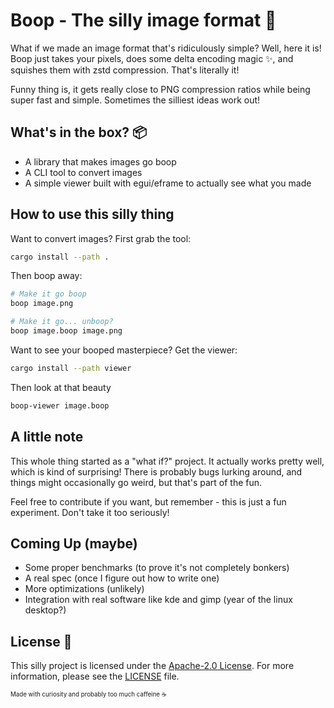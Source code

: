# Boop - The silly image format 🎨

What if we made an image format that's ridiculously simple? Well, here it is!
Boop just takes your pixels, does some delta encoding magic ✨, and squishes
them with zstd compression. That's literally it!

Funny thing is, it gets really close to PNG compression ratios while being super
fast and simple. Sometimes the silliest ideas work out!

## What's in the box? 📦

- A library that makes images go boop
- A CLI tool to convert images
- A simple viewer built with egui/eframe to actually see what you made

## How to use this silly thing

Want to convert images? First grab the tool:

```bash
cargo install --path .
```

Then boop away:

```bash
# Make it go boop
boop image.png

# Make it go... unboop?
boop image.boop image.png
```

Want to see your booped masterpiece? Get the viewer:

```bash
cargo install --path viewer
```

Then look at that beauty

```bash
boop-viewer image.boop
```

## A little note

This whole thing started as a "what if?" project. It actually works pretty well,
which is kind of surprising! There is probably bugs lurking around, and things
might occasionally go weird, but that's part of the fun.

Feel free to contribute if you want, but remember - this is just a fun
experiment. Don't take it too seriously!

## Coming Up (maybe)

- Some proper benchmarks (to prove it's not completely bonkers)
- A real spec (once I figure out how to write one)
- More optimizations (unlikely)
- Integration with real software like kde and gimp (year of the linux desktop?)

## License 📜

This silly project is licensed under the
[Apache-2.0 License](http://www.apache.org/licenses/LICENSE-2.0). For more
information, please see the [LICENSE](LICENSE) file.

<sub><sup>Made with curiosity and probably too much caffeine ☕</sup></sub>
